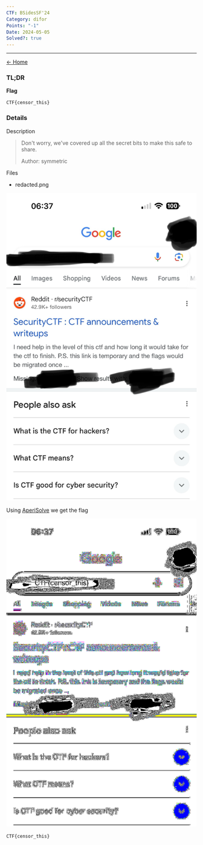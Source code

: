```yaml
---
CTF: BSidesSF'24
Category: difor
Points: "-1"
Date: 2024-05-05
Solved?: true
---
```

----
[<- Home](../../)
### TL;DR

**Flag**

```
CTF{censor_this}
```

### Details

Description

> Don't worry, we've covered up all the secret bits to make this safe to share.
> 
> Author: symmetric


Files
- redacted.png

![](source/redacted.png)


Using [AperiSolve](https://www.aperisolve.com/) we get the flag

![](assets/Pasted%20image%2020240505192542.png)


```
CTF{censor_this}
```